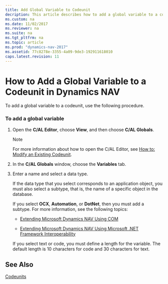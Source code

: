 ```yaml
---
title: Add Global Variable to Codeunit
decription: This article describes how to add a global variable to a codeunit. Start by selecting the C/AL Editor and then choose the C/AL Globals. 
ms.custom: na
ms.date: 11/02/2017
ms.reviewer: na
ms.suite: na
ms.tgt_pltfrm: na
ms.topic: article
ms.prod: "dynamics-nav-2017"
ms.assetid: 77c8278e-3355-4a09-9de3-192911618010
caps.latest.revision: 11
---
```

# How to Add a Global Variable to a Codeunit in Dynamics NAV
To add a global variable to a codeunit, use the following procedure.  
  
### To add a global variable  
  
1.  Open the **C/AL Editor**, choose **View**, and then choose **C/AL Globals**.  
  
    > [!NOTE]  
    >  For more information about how to open the C/AL Editor, see [How to: Modify an Existing Codeunit](How-to--Modify-an-Existing-Codeunit.md).  
  
2.  In the **C/AL Globals** window, choose the **Variables** tab.  
  
3.  Enter a name and select a data type.  
  
     If the data type that you select corresponds to an application object, you must also select a subtype, that is, the name of a specific object in the database.  
  
     If you select **OCX**, **Automation**, or **DotNet**, then you must add a subtype. For more information, see the following topics:  
  
    -   [Extending Microsoft Dynamics NAV Using COM](Extending-Microsoft-Dynamics-NAV-Using-COM.md)  
  
    -   [Extending Microsoft Dynamics NAV Using Microsoft .NET Framework Interoperability](Extending-Microsoft-Dynamics-NAV-Using-Microsoft-.NET-Framework-Interoperability.md)  
  
     If you select text or code, you must define a length for the variable. The default length is 10 characters for code and 30 characters for text.  
  
## See Also  
 [Codeunits](Codeunits.md)